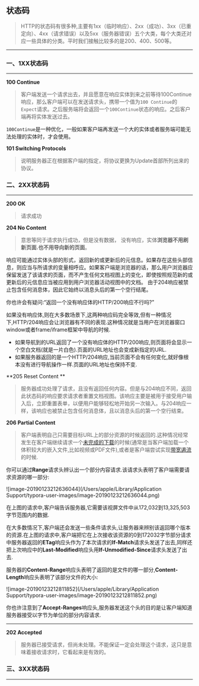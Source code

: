 ## 状态码

> HTTP的状态码有很多种,主要有1xx（临时响应）、2xx（成功）、3xx（已重定向）、4xx（请求错误）以及5xx（服务器错误）五个大类，每个大类还对应一些具体的分类。平时我们接触比较多的是200、400、500等。

--------

### 一、1XX状态码

-------------

**100 Continue**

> 客户端发送一个请求出去，并且愿意在响应实体到来之前等待100Continue响应，那么客户端可以在发送请求头，携带一个值为`100 Continue`的`Expect`请求。之后服务端将会返回一个`100Continue`状态的响应。之后客户端再将实体发送过去。

`100Continue`是一种优化，一般如果客户端再发送一个大的实体或者服务端可能无法处理的实体时，才会使用。

**101 Switching Protocols**

> 说明服务器正在根据客户端的指定，将协议更换为Update首部所列出来的协议。

### 二、2XX状态码

------------------

**200 OK**

> 请求成功

**204  No Content**

> 意思等同于请求执行成功，但是没有数据， 没有响应，实体**浏览器不用刷新页面.也不用导向新的页面**。

响应可能通过实体头部的形式，返回新的或更新后的元信息。如果存在这些头部信息，则应当与所请求的变量相呼应。如果客户端是浏览器的话，那么用户浏览器应保留发送了该请求的页面，而不产生任何文档视图上的变化，即使按照规范新的或更新后的元信息应当被应用到用户浏览器活动视图中的文档。  由于204响应被禁止包含任何消息体，因此它始终以消息头后的第一个空行结尾。    

你也许会有疑问:“返回一个没有响应体的HTTP/200响应不行吗?”

如果没有响应体,则在大多数场景下,这两种响应码完全等效,但有一种情况下,HTTP/204响应会让浏览器有不同的表现.这种情况就是当用户在浏览器窗口window或者frame/iframe框架中导航的时候.

- 如果导航到的URL返回了一个没有响应体的HTTP/200响应,则页面将会显示一个空白文档(就是一片白色).页面的URL地址也会变成新指定的URL.
- 如果服务器返回的是一个HTTP/204响应,当前页面不会有任何变化,就好像根本没有进行导航操作一样.页面的URL地址也保持不变.

**205 Reset Content   **

> 服务器成功处理了请求，且没有返回任何内容。但是与204响应不同，返回此状态码的响应要求请求者重置文档视图。该响应主要是被用于接受用户输入后，立即重置表单，以便用户能够轻松地开始另一次输入。与204响应一样，该响应也被禁止包含任何消息体，且以消息头后的第一个空行结束。    

**206 Partial Content**

> 客户端表明自己只需要目标URL上的部分资源的时候返回的.这种情况经常发生在客户端继续请求一个[未完成的下载](http://blogs.msdn.com/b/ieinternals/archive/2011/06/03/send-an-etag-to-enable-http-206-file-download-resume-without-restarting.aspx)的时候(通常是当客户端加载一个体积较大的嵌入文件,比如视频或PDF文件),或者是客户端尝试实现[带宽遏流](http://msdn.microsoft.com/en-us/library/windows/desktop/aa362708%28v=vs.85%29.aspx)的时候.

你可以通过**Range**请求头辨认出一个部分内容请求.该请求头表明了客户端需要请求资源的哪一部分:

![image-20190123212636044](/Users/apple/Library/Application Support/typora-user-images/image-20190123212636044.png)

在上图的请求中,客户端告诉服务器,它需要该视屏文件中从172,032到13,325,503字节范围内的数据.

在大多数情况下,客户端还会发送一些条件请求头,让服务器来辨别该返回哪个版本的资源.在上图的请求中,客户端把它在上次接收该资源的0到172032字节部分请求中服务器返回的**ETag**响应头作为了本次请求的**If-Match**请求头发送了出去,同样还把上次响应中的**Last-Modified**响应头用**If-Unmodified-Since**请求头发送了出去.

服务器的**Content-Range**响应头表明了返回的是文件的哪一部分,**Content-Length**响应头表明了该部分文件的大小:

![image-20190123212811852](/Users/apple/Library/Application Support/typora-user-images/image-20190123212811852.png)

你也许注意到了**Accept-Ranges**响应头,服务器发送这个头的目的是让客户端知道服务器接受以字节为单位的部分内容请求.

****

**202 Accepted**

> 服务器已接受请求，但尚未处理。不能保证一定会处理这个请求，这只是意味着接收请求时，它看起来是有效的。

### 三、3XX状态码

--------

